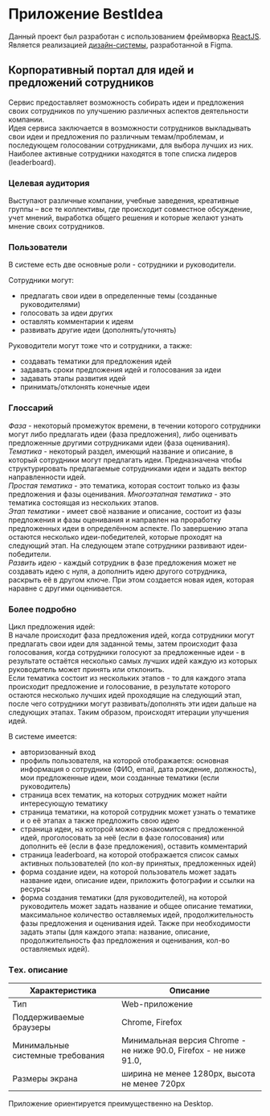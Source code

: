 # Приложение BestIdea

Данный проект был разработан с использованием фреймворка [ReactJS](https://reactjs.org/).\
Является реализацией [дизайн-системы](https://www.figma.com/file/PHVPZ4Qczf6jwT8xcKAQSf/Project_DavidenkoRR?node-id=55%3A3306), разработанной в Figma.

## Корпоративный портал для идей и предложений сотрудников

Сервис предоставляет возможность собирать идеи и предложения своих сотрудников по улучшению различных аспектов деятельности компании.\
Идея сервиса заключается в возможности сотрудников выкладывать свои идеи и предложения по различным темам/проблемам, и последующем голосовании сотрудниками, для выбора лучших из них.\
Наиболее активные сотрудники находятся в топе списка лидеров (leaderboard).

### Целевая аудитория

Выступают различные компании, учебные заведения, креативные группы – все те коллективы, где происходит совместное обсуждение, учет мнений, выработка общего решения и которые желают узнать мнение своих сотрудников.

### Пользователи

В системе есть две основные роли - сотрудники и руководители.

Сотрудники могут:
- предлагать свои идеи в определенные темы (созданные руководителями)
- голосовать за идеи других
- оставлять комментарии к идеям
- развивать другие идеи (дополнять/уточнять)

Руководители могут тоже что и сотрудники, а также:
- создавать тематики для предложения идей
- задавать сроки предложения идей и голосования за идеи
- задавать этапы развития идей
- принимать/отклонять конечные идеи

### Глоссарий

*Фаза* - некоторый промежуток времени, в течении которого сотрудники могут либо предлагать идеи (фаза предложения), либо оценивать предложенные другими сотрудниками идеи (фаза оценивания).\
*Тематика* - некоторый раздел, имеющий название и описание, в который сотрудники могут предлагать идеи. Предназначена чтобы структурировать предлагаемые сотрудниками идеи и задать вектор направленности идей.\
*Простая тематика* - это тематика, которая состоит только из фазы предложения и фазы оценивания.
*Многоэтапная тематика* - это тематика состоящая из нескольких этапов.\
*Этап тематики* - имеет своё название и описание, состоит из фазы предложения и фазы оценивания и направлен на проработку предложенных идеи в определённом аспекте. По завершению этапа остаются несколько идеи-победителей, которые проходят на следующий этап. На следующем этапе сотрудники развивают идеи-победители.\
*Развить идею* - каждый сотрудник в фазе предложения может не создавать идею  с нуля, а дополнить идею другого сотрудника, раскрыть её в другом ключе. При этом создается новая идея, которая наравне с другими оценивается.

### Более подробно

Цикл предложения идей:\
В начале происходит фаза предложения идей, когда сотрудники могут предлагать свои идеи для заданной темы, затем происходит фаза голосования, когда сотрудники голосуют за предложенные идеи - в результате остаётся несколько самых лучших идей каждую из которых руководитель может принять или отклонить.\
Если тематика состоит из нескольких этапов - то для каждого этапа происходит предложение и голосование, в результате которого остаются несколько лучших идей проходящие на следующий этап, после чего сотрудники могут развивать/дополнять эти идеи дальше на следующих этапах. Таким образом, происходят итерации улучшения идей.

В системе имеется:
- авторизованный вход
- профиль пользователя, на которой отображается: основная информация о сотруднике (ФИО, email, дата рождение, должность), мои предложенные идеи, мои созданные тематики (если руководитель)
- страница всех тематик, на которых сотрудник может найти интересующую тематику
- страница тематики, на которой сотрудник может узнать о тематике и о её этапах а также предложить свою идею
- страница идеи, на которой можно ознакомится с предложенной идей, проголосовать за неё (если в фазе голосования) или дополнить её (если в фазе предложения), оставить комментарий
- страница leaderboard, на которой отображается список самых активных пользователей (по кол-ву принятых, предложенных идей)
- форма создание идеи, на которой пользователь может задать название идеи, описание идеи, приложить фотографии и ссылки на ресурсы
- форма создания тематики (для руководителей), на которой руководитель может задать название и общее описание тематики, максимальное количество оставляемых идей, продолжительность фазы предложения и оценивания идей. Также при необходимости задать этапы (для каждого этапа: название, описание, продолжительность фаз предложения и оценивания, кол-во оставляемых идей).

### Тex. описание
Характеристика | Описание
------------- | -------------
Тип | Web-приложение
Поддерживаемые браузеры | Chrome, Firefox
Минимальные системные требования | Минимальная версия Chrome - не ниже 90.0, Firefox - не ниже 91.0,
Размеры экрана | ширина не менее 1280px, высота не менее 720px

Приложение ориентируется преимущественно на Desktop.
